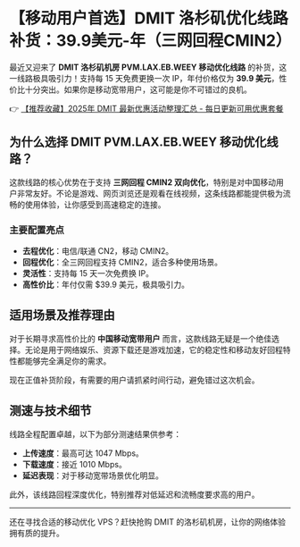 # 【移动用户首选】DMIT 洛杉矶优化线路补货：39.9美元-年（三网回程CMIN2）

最近又迎来了 **DMIT 洛杉矶机房 PVM.LAX.EB.WEEY 移动优化线路** 的补货，这一线路极具吸引力！支持每 15 天免费更换一次 IP，年付价格仅为 **39.9 美元**，性价比十分突出。如果你是移动宽带用户，这可能是你不可错过的良机。

👉 [【推荐收藏】2025年 DMIT 最新优惠活动整理汇总 - 每日更新可用优惠套餐](https://bit.ly/dmit_coupon)

## 为什么选择 DMIT PVM.LAX.EB.WEEY 移动优化线路？

这款线路的核心优势在于支持 **三网回程 CMIN2 双向优化**，特别是对中国移动用户非常友好。不论是游戏、网页浏览还是观看在线视频，这条线路都能提供极为流畅的使用体验，让你感受到高速稳定的连接。

### 主要配置亮点
- **去程优化**：电信/联通 CN2，移动 CMIN2。
- **回程优化**：全三网回程支持 CMIN2，适合多种使用场景。
- **灵活性**：支持每 15 天一次免费换 IP。
- **高性价比**：年付仅需 $39.9 美元，极具吸引力。

## 适用场景及推荐理由

对于长期寻求高性价比的 **中国移动宽带用户** 而言，这款线路无疑是一个绝佳选择。无论是用于网络娱乐、资源下载还是游戏加速，它的稳定性和移动友好回程特性都能够完全满足你的需求。

现在正值补货阶段，有需要的用户请抓紧时间行动，避免错过这次机会。

## 测速与技术细节

线路全程配置卓越，以下为部分测速结果供参考：
- **上传速度**：最高可达 1047 Mbps。
- **下载速度**：接近 1010 Mbps。
- **延迟表现**：对于移动宽带场景优化明显。

此外，该线路回程深度优化，特别推荐对低延迟和流畅度要求高的用户。

---

还在寻找合适的移动优化 VPS？赶快抢购 DMIT 的洛杉矶机房，让你的网络体验拥有质的提升。